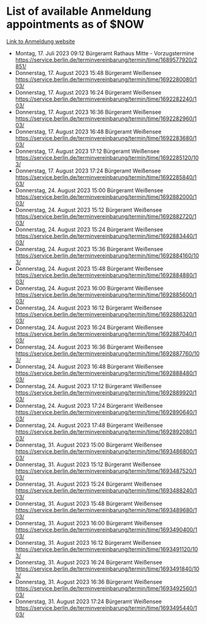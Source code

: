 # List of available Anmeldung appointments as of $NOW
[Link to Anmeldung website](https://service.berlin.de/terminvereinbarung/termin/tag.php?termin=1&anliegen[]=120686&dienstleisterlist=122210,122217,327316,122219,327312,122227,327314,122231,327346,122243,327348,122254,122252,329742,122260,329745,122262,329748,122271,327278,122273,327274,122277,327276,330436,122280,327294,122282,327290,122284,327292,122291,327270,122285,327266,122286,327264,122296,327268,150230,329760,122297,327286,122294,327284,122312,329763,122314,329775,122304,327330,122311,327334,122309,327332,317869,122281,327352,122279,329772,122283,122276,327324,122274,327326,122267,329766,122246,327318,122251,327320,122257,327322,122208,327298,122226,327300&herkunft=http%3A%2F%2Fservice.berlin.de%2Fdienstleistung%2F120686%2F)
- Montag, 17. Juli 2023 09:12 Bürgeramt Rathaus Mitte - Vorzugstermine https://service.berlin.de/terminvereinbarung/termin/time/1689577920/2851/
- Donnerstag, 17. August 2023 15:48 Bürgeramt Weißensee https://service.berlin.de/terminvereinbarung/termin/time/1692280080/103/
- Donnerstag, 17. August 2023 16:24 Bürgeramt Weißensee https://service.berlin.de/terminvereinbarung/termin/time/1692282240/103/
- Donnerstag, 17. August 2023 16:36 Bürgeramt Weißensee https://service.berlin.de/terminvereinbarung/termin/time/1692282960/103/
- Donnerstag, 17. August 2023 16:48 Bürgeramt Weißensee https://service.berlin.de/terminvereinbarung/termin/time/1692283680/103/
- Donnerstag, 17. August 2023 17:12 Bürgeramt Weißensee https://service.berlin.de/terminvereinbarung/termin/time/1692285120/103/
- Donnerstag, 17. August 2023 17:24 Bürgeramt Weißensee https://service.berlin.de/terminvereinbarung/termin/time/1692285840/103/
- Donnerstag, 24. August 2023 15:00 Bürgeramt Weißensee https://service.berlin.de/terminvereinbarung/termin/time/1692882000/103/
- Donnerstag, 24. August 2023 15:12 Bürgeramt Weißensee https://service.berlin.de/terminvereinbarung/termin/time/1692882720/103/
- Donnerstag, 24. August 2023 15:24 Bürgeramt Weißensee https://service.berlin.de/terminvereinbarung/termin/time/1692883440/103/
- Donnerstag, 24. August 2023 15:36 Bürgeramt Weißensee https://service.berlin.de/terminvereinbarung/termin/time/1692884160/103/
- Donnerstag, 24. August 2023 15:48 Bürgeramt Weißensee https://service.berlin.de/terminvereinbarung/termin/time/1692884880/103/
- Donnerstag, 24. August 2023 16:00 Bürgeramt Weißensee https://service.berlin.de/terminvereinbarung/termin/time/1692885600/103/
- Donnerstag, 24. August 2023 16:12 Bürgeramt Weißensee https://service.berlin.de/terminvereinbarung/termin/time/1692886320/103/
- Donnerstag, 24. August 2023 16:24 Bürgeramt Weißensee https://service.berlin.de/terminvereinbarung/termin/time/1692887040/103/
- Donnerstag, 24. August 2023 16:36 Bürgeramt Weißensee https://service.berlin.de/terminvereinbarung/termin/time/1692887760/103/
- Donnerstag, 24. August 2023 16:48 Bürgeramt Weißensee https://service.berlin.de/terminvereinbarung/termin/time/1692888480/103/
- Donnerstag, 24. August 2023 17:12 Bürgeramt Weißensee https://service.berlin.de/terminvereinbarung/termin/time/1692889920/103/
- Donnerstag, 24. August 2023 17:24 Bürgeramt Weißensee https://service.berlin.de/terminvereinbarung/termin/time/1692890640/103/
- Donnerstag, 24. August 2023 17:48 Bürgeramt Weißensee https://service.berlin.de/terminvereinbarung/termin/time/1692892080/103/
- Donnerstag, 31. August 2023 15:00 Bürgeramt Weißensee https://service.berlin.de/terminvereinbarung/termin/time/1693486800/103/
- Donnerstag, 31. August 2023 15:12 Bürgeramt Weißensee https://service.berlin.de/terminvereinbarung/termin/time/1693487520/103/
- Donnerstag, 31. August 2023 15:24 Bürgeramt Weißensee https://service.berlin.de/terminvereinbarung/termin/time/1693488240/103/
- Donnerstag, 31. August 2023 15:48 Bürgeramt Weißensee https://service.berlin.de/terminvereinbarung/termin/time/1693489680/103/
- Donnerstag, 31. August 2023 16:00 Bürgeramt Weißensee https://service.berlin.de/terminvereinbarung/termin/time/1693490400/103/
- Donnerstag, 31. August 2023 16:12 Bürgeramt Weißensee https://service.berlin.de/terminvereinbarung/termin/time/1693491120/103/
- Donnerstag, 31. August 2023 16:24 Bürgeramt Weißensee https://service.berlin.de/terminvereinbarung/termin/time/1693491840/103/
- Donnerstag, 31. August 2023 16:36 Bürgeramt Weißensee https://service.berlin.de/terminvereinbarung/termin/time/1693492560/103/
- Donnerstag, 31. August 2023 17:24 Bürgeramt Weißensee https://service.berlin.de/terminvereinbarung/termin/time/1693495440/103/
